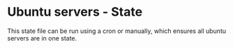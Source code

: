 # Ubuntu servers - State

This state file can be run using a cron or manually, which ensures all ubuntu servers are in one state.

